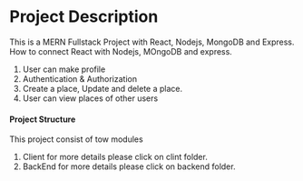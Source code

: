 # Project Description

This is a MERN Fullstack Project with React, Nodejs, MongoDB and Express. How to connect React with Nodejs, MOngoDB and express.

1. User can make profile
2. Authentication & Authorization
3. Create a place, Update and delete a place.
4. User can view places of other users

#### Project Structure

This project consist of tow modules

1.  Client for more details please click on clint folder.
2.  BackEnd for more details please click on backend folder.
